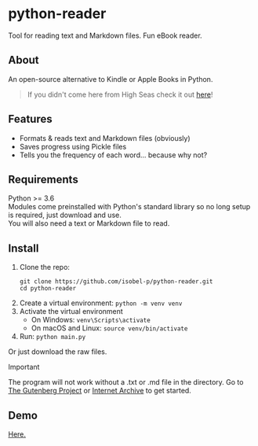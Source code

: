 # python-reader
Tool for reading text and Markdown files. Fun eBook reader.

## About
An open-source alternative to Kindle or Apple Books in Python.
> If you didn't come here from High Seas check it out [here](https://highseas.hackclub.com/)!

## Features
- Formats & reads text and Markdown files (obviously)
- Saves progress using Pickle files
- Tells you the frequency of each word... because why not?

## Requirements
Python >= 3.6  
Modules come preinstalled with Python's standard library so no long setup is required, just download and use.  
You will also need a text or Markdown file to read.

## Install
1. Clone the repo:
   ```
   git clone https://github.com/isobel-p/python-reader.git
   cd python-reader
   ```
2. Create a virtual environment: `python -m venv venv`
3. Activate the virtual environment  
   - On Windows: `venv\Scripts\activate`  
   - On macOS and Linux: `source venv/bin/activate`
5. Run: `python main.py`
  
Or just download the raw files.  

>[!IMPORTANT]
>The program will not work without a .txt or .md file in the directory. Go to [The Gutenberg Project](gutenberg.org) or [Internet Archive](archive.org) to get started.

## Demo
[Here.](https://cloud-eo7c4i3td-hack-club-bot.vercel.app/0demo.mp4)
